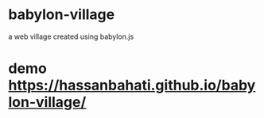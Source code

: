 # babylon-village
a web village created using babylon.js

# demo https://hassanbahati.github.io/babylon-village/

